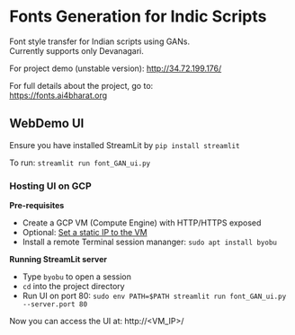 # Fonts Generation for Indic Scripts

Font style transfer for Indian scripts using GANs.  
Currently supports only Devanagari.

For project demo (unstable version): http://34.72.199.176/

For full details about the project, go to:  
https://fonts.ai4bharat.org

## WebDemo UI

Ensure you have installed StreamLit by `pip install streamlit`

To run: `streamlit run font_GAN_ui.py`

### Hosting UI on GCP

**Pre-requisites**
- Create a GCP VM (Compute Engine) with HTTP/HTTPS exposed
- Optional: [Set a static IP to the VM](https://cloud.google.com/compute/docs/ip-addresses/reserve-static-external-ip-address)
- Install a remote Terminal session mananger: `sudo apt install byobu`

**Running StreamLit server**
- Type `byobu` to open a session
- `cd` into the project directory
- Run UI on port 80: `sudo env PATH=$PATH streamlit run font_GAN_ui.py --server.port 80`

Now you can access the UI at: http://<VM_IP>/
